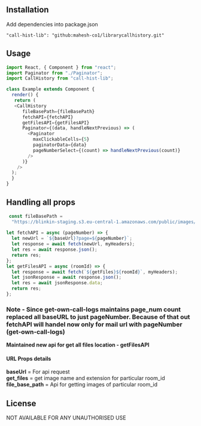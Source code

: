 ## Installation

Add dependencies into package.json

```INSTALLATION
"call-hist-lib": "github:mahesh-co1/librarycallhistory.git"
```


## Usage

```js
import React, { Component } from "react";
import Paginator from "./Paginator";
import CallHistory from "call-hist-lib";

class Example extends Component {
  render() {
   return (
   <CallHistory
      fileBasePath={fileBasePath}
      fetchAPI={fetchAPI}
      getFilesAPI={getFilesAPI}
      Paginator={(data, handleNextPrevious) => (
        <Paginator
          maxClickableCells={5}
          paginatorData={data}
          pageNumberSelect={(count) => handleNextPrevious(count)}
        />
      )}
    />
  );
  }
}
```
## Handling all props

```js
 const fileBasePath =
  "https://blinkin-staging.s3.eu-central-1.amazonaws.com/public/images/chat_images/";  
  
let fetchAPI = async (pageNumber) => {
  let newUrl = `${baseUrl}?page=${pageNumber}`;
  let response = await fetch(newUrl, myHeaders);
  let res = await response.json();
  return res;
};
let getFilesAPI = async (roomId) => {
  let response = await fetch(`${getFiles}${roomId}`, myHeaders);
  let jsonResponse = await response.json();
  let res = await jsonResponse.data;
  return res;
};

```
### Note - Since get-own-call-logs maintains page_num count replaced all baseURL to just pageNumber. Because of that out fetchAPI will handel now only for mail url with pageNumber (get-own-call-logs)

**Maintained new api for get all files location - getFilesAPI**

#### URL Props details

**baseUrl** = For api request  
**get_files** = get image name and extension for particular room_id  
**file_base_path** = Api for getting images of particular room_id  

## License
NOT AVAILABLE FOR ANY UNAUTHORISED USE
